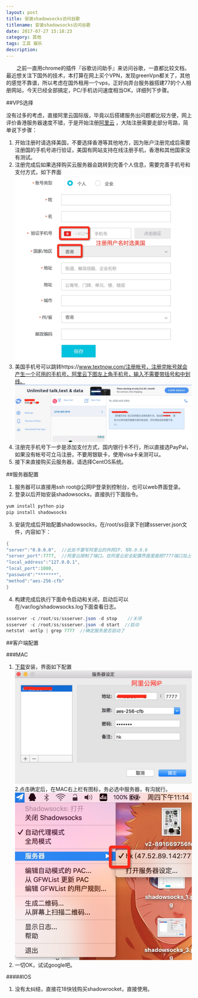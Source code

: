 ```yaml
---
layout: post
title: 安装shadowsocks访问谷歌
titlename: 安装shadowsocks访问谷歌
date: 2017-07-27 15:18:23
category: 其他
tags: 工具 娱乐
description:
---
```


<p style="text-indent: 2em">之前一直用chrome的插件『谷歌访问助手』来访问谷歌，一直都比较文档，最近想关注下国外的技术，本打算在网上买个VPN，发现greenVpn都关了，其他的感觉不靠谱，所以考虑在国外租用一个vps，正好向弄台服务器搭建77的个人相册网站，今天已经全部搞定，PC/手机访问速度相当OK，详细列下步骤。

##VPS选择

没有过多的考虑，直接阿里云国际版，毕竟以后搭建服务出问题都比较方便，网上评价香港服务器速度不错，于是开始注册[阿里云](https://account.alibabacloud.com) ，大陆注册需要走部分弯路，简单说下步骤：

1. 开始注册时请选择美国，不要选择香港等其他地方，因为账户注册完成后需要注册国的手机号进行验证，美国有网站支持在线注册手机，香港和其他国家没有测试。
2. 注册完成后如果选择购买云服务器会跳转到完善个人信息，需要完善手机号和支付方式，如下界面![Alt text](/public/img/other/shadowsocks_1.png)
3. 美国手机号可以跳转https://www.textnow.com/注册帐号，注册完帐号就会产生一个可用的手机号，阿里云下图左上角手机号，输入不需要带括号和中划线。
![Alt text](/public/img/other/shadowsocks_4.png)
4. 注册完手机号下一步是添加支付方式，国内银行卡不行，所以直接选PayPal，如果没有帐号可立马注册，不要用银联卡，使用visa卡亲测可以。
5. 接下来直接购买云服务器，请选择CentOS系统。

##服务器配置

1. 服务器可以直接用ssh root@公网IP登录到控制台，也可以web界面登录。
2. 登录以后开始安装shadowsocks，直接执行下面指令。

```java
yum install python-pip
pip install shadowsocks
```

3. 安装完成后开始配置shadowsocks，在/root/ss目录下创建ssserver.json文件，内容如下：

```java
{
"server":"0.0.0.0",  //此处不要写阿里云的外网IP，写0.0.0.0
"server_port":7777,  //阿里云限制了端口，在阿里云安全配置界面里面把7777端口加上
"local_address":"127.0.0.1",
"local_port":1080,
"password":"*******",
"method":"aes-256-cfb"
}
```

4. 构建完成后执行下面命令启动和关闭，启动后可以在/var/log/shadowsocks.log下面查看日志。

```java
ssserver -c /root/ss/ssserver.json -d stop    //关闭
ssserver -c /root/ss/ssserver.json -d start  //启动
netstat -antlp | grep 7777  //确定服务是否启动了
```

##客户端配置

###MAC

1. [下载](https://github.com/shadowsocks/ShadowsocksX-NG/releases)安装，界面如下配置
 ![Alt text](/public/img/other/shadowsocks_2.png)
2.点击确定后，在MAC右上栏有图标，务必选中服务器，有沟就行。
![Alt text](/public/img/other/shadowsocks_3.png)
3. 一切OK，试试google吧。

#####IOS
1. 没有太纠结，直接花18快钱购买shadowrocket，直接使用。
